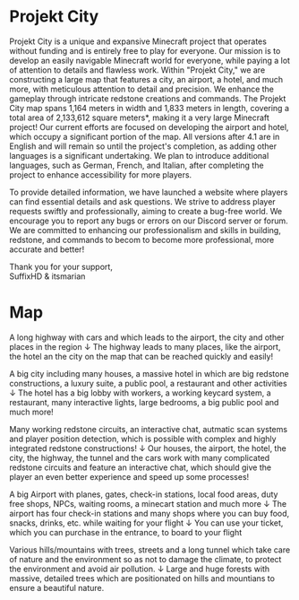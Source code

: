# Projekt City

Projekt City is a unique and expansive Minecraft project that operates without funding and is entirely free to play for everyone. Our mission is to develop an easily navigable Minecraft world for everyone, while paying a lot of attention to details and flawless work. Within "Projekt City," we are constructing a large map that features a city, an airport, a hotel, and much more, with meticulous attention to detail and precision. We enhance the gameplay through intricate redstone creations and commands.
The Projekt City map spans 1,164 meters in width and 1,833 meters in length, covering a total area of 2,133,612 square meters*, making it a very large Minecraft project! Our current efforts are focused on developing the airport and hotel, which occupy a significant portion of the map.
All versions after 4.1 are in English and will remain so until the project's completion, as adding other languages is a significant undertaking. We plan to introduce additional languages, such as German, French, and Italian, after completing the project to enhance accessibility for more players.

To provide detailed information, we have launched a website where players can find essential details and ask questions. We strive to address player requests swiftly and professionally, aiming to create a bug-free world. We encourage you to report any bugs or errors on our Discord server or forum. We are committed to enhancing our professionalism and skills in building, redstone, and commands to becom to become more professional, more accurate and better!

Thank you for your support,  
SuffixHD & itsmarian

# Map

A long highway with cars and which leads to the airport, the city and other places in the region
↓
The highway leads to many places, like the airport, the hotel an the city on the map that can be reached quickly and easily!
 
A big city including many houses, a massive hotel in which are big redstone constructions, a luxury suite, a public pool, a restaurant and other activities
↓
The hotel has a big lobby with workers, a working keycard system, a restaurant, many interactive lights, large bedrooms, a big public pool and much more!
 
Many working redstone circuits, an interactive chat, autmatic scan systems and player position detection, which is possible with complex and highly integrated redstone constructions!
↓
Our houses, the airport, the hotel, the city, the highway, the tunnel and the cars work with many complicated redstone circuits and feature an interactive chat, which should give the player an even better experience and speed up some processes!
 
A big Airport with planes, gates, check-in stations, local food areas, duty free shops, NPCs, waiting rooms, a minecart station and much more
↓
The airport has four check-in stations and many shops where you can buy food, snacks, drinks, etc. while waiting for your flight
↓
You can use your ticket, which you can purchase in the entrance, to board to your flight
 
Various hills/mountains with trees, streets and a long tunnel which take care of nature and the environment so as not to damage the climate, to protect the environment and avoid air pollution.
↓
Large and huge forests with massive, detailed trees which are positionated on hills and mountians to ensure a beautiful nature.
